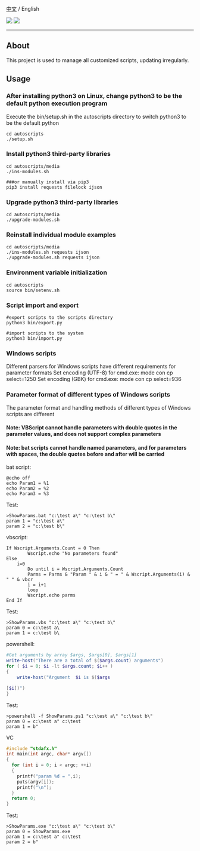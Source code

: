 [中文](README.md) / English
<p align="left">
    <a href="https://opensource.org/licenses/Apache-2.0" alt="License">
        <img src="https://img.shields.io/badge/License-Apache%202.0-blue.svg" /></a>
<a target="_blank" href="https://join.slack.com/t/neatlogichome/shared_invite/zt-1w037axf8-r_i2y4pPQ1Z8FxOkAbb64w">
<img src="https://img.shields.io/badge/Slack-Neatlogic-orange" /></a>
</p>

---

## About

This project is used to manage all customized scripts, updating irregularly.

## Usage

### After installing python3 on Linux, change python3 to be the default python execution program

Execute the bin/setup.sh in the autoscripts directory to switch python3 to be the default python

```shell
cd autoscripts
./setup.sh
```

### Install python3 third-party libraries

```
cd autoscripts/media
./ins-modules.sh

###or manually install via pip3
pip3 install requests filelock ijson
```

### Upgrade python3 third-party libraries

```
cd autoscripts/media
./upgrade-modules.sh
```

### Reinstall individual module examples

```
cd autoscripts/media
./ins-modules.sh requests ijson
./upgrade-modules.sh requests ijson
```

### Environment variable initialization

```
cd autoscripts
source bin/setenv.sh
```

### Script import and export

```
#export scripts to the scripts directory
python3 bin/export.py

#import scripts to the system
python3 bin/import.py
```

### Windows scripts

Different parsers for Windows scripts have different requirements for parameter formats
Set encoding (UTF-8) for cmd.exe: mode con cp select=1250
Set encoding (GBK) for cmd.exe: mode con cp select=936

### Parameter format of different types of Windows scripts

The parameter format and handling methods of different types of Windows scripts are different

#### Note: VBScript cannot handle parameters with double quotes in the parameter values, and does not support complex parameters

#### Note: bat scripts cannot handle named parameters, and for parameters with spaces, the double quotes before and after will be carried

bat script:

```
@echo off
echo Param1 = %1
echo Param2 = %2
echo Param3 = %3
```

Test:

```
>ShowParams.bat "c:\test a\" "c:\test b\"
param 1 = "c:\test a\"
param 2 = "c:\test b\"
```

vbscript:

```vbscript
If Wscript.Arguments.Count = 0 Then
        Wscript.echo "No parameters found"
Else
    i=0
        Do until i = Wscript.Arguments.Count
        Parms = Parms & "Param " & i & " = " & Wscript.Arguments(i) & " " & vbcr
        i = i+1
        loop
        Wscript.echo parms
End If
```

Test:

```
>ShowParams.vbs "c:\test a\" "c:\test b\"
param 0 = c:\test a\
param 1 = c:\test b\
```

powershell:

```powershell
#Get arguments by array $args, $args[0], $args[1]
write-host("There are a total of $($args.count) arguments")
for ( $i = 0; $i -lt $args.count; $i++ ) 
{
    write-host("Argument  $i is $($args

[$i])")
} 
```

Test:

```
>powershell -f ShowParams.ps1 "c:\test a\" "c:\test b\"
param 0 = c:\test a" c:\test
param 1 = b"
```

VC

```c
#include "stdafx.h"
int main(int argc, char* argv[])
{
  for (int i = 0; i < argc; ++i)
  {
    printf("param %d = ",i);
    puts(argv[i]);
    printf("\n");
  }
  return 0;
}
```

Test:

```
>ShowParams.exe "c:\test a\" "c:\test b\"
param 0 = ShowParams.exe
param 1 = c:\test a" c:\test
param 2 = b"
```